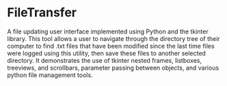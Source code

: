 # FileTransfer
A file updating user interface implemented using Python and the tkinter library. This tool allows a user to navigate through the directory tree of their computer to find .txt files that have been modified since the last time files were logged using this utility, then save these files to another selected directory. It demonstrates the use of tkinter nested frames, listboxes, treeviews, and scrollbars, parameter passing between objects, and various python file management tools.
